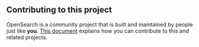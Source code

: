 ## Contributing to this project

OpenSearch is a community project that is built and maintained by people just like **you**. 
[This document](https://github.com/opensearch-project/.github/blob/main/CONTRIBUTING.md) explains how you can contribute to this and related projects.
